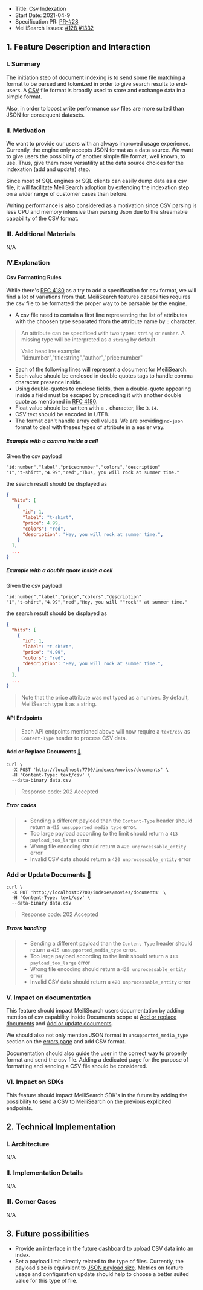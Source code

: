 - Title: Csv Indexation
- Start Date: 2021-04-9
- Specification PR: [PR-#28](https://github.com/meilisearch/specifications/pull/28)
- MeiliSearch Issues: [#128](https://github.com/meilisearch/transplant/issues/128),[#1332](https://github.com/meilisearch/MeiliSearch/issues/1332)

## 1. Feature Description and Interaction

### I. Summary

The initiation step of document indexing is to send some file matching a format to be parsed and tokenized in order to give search results to end-users. A [CSV](https://en.wikipedia.org/wiki/Comma-separated_values) file format is broadly used to store and exchange data in a simple format.

Also, in order to boost write performance csv files are more suited than JSON for consequent datasets.

### II. Motivation

We want to provide our users with an always improved usage experience. Currently, the engine only accepts JSON format as a data source. We want to give users the possibility of another simple file format, well known, to use. Thus, give them more versatility at the data source choices for the indexation (add and update) step.

Since most of SQL engines or SQL clients can easily dump data as a csv file, it will facilitate MeiliSearch adoption by extending the indexation step on a wider range of customer cases than before.

Writing performance is also considered as a motivation since CSV parsing is less CPU and memory intensive than parsing Json due to the streamable capability of the CSV format.

### III. Additional Materials
N/A

### IV.Explanation

#### Csv Formatting Rules

While there's [RFC 4180](https://tools.ietf.org/html/rfc4180) as a try to add a specification for csv format, we will find a lot of variations from that. MeiliSearch features capabilities requires the csv file to be formatted the proper way to be parsable by the engine.

- A csv file need to contain a first line representing the list of attributes with the choosen type separated from the attribute name by `:` character. 

> An attribute can be specificed with two types: `string` or `number`. A missing type will be interpreted as a `string` by default.
>
> Valid headline example: "id:number","title:string","author","price:number"

- Each of the following lines will represent a document for MeiliSearch.
- Each value should be enclosed in double quotes tags to handle comma character presence inside.
- Using double-quotes to enclose fields, then a double-quote appearing inside a field must be escaped by preceding it with another double quote as mentioned in [RFC 4180](https://tools.ietf.org/html/rfc4180).
- Float value should be written with a `.` character, like `3.14`.
- CSV text should be encoded in UTF8.
- The format can't handle array cell values. We are providing `nd-json` format to deal with theses types of attribute in a easier way.

##### Example with a comma inside a cell

Given the csv payload
```
"id:number","label","price:number","colors","description"
"1","t-shirt","4.99","red","Thus, you will rock at summer time."
```
the search result should be displayed as 
```json
{
  "hits": [
    {
      "id": 1,
      "label": "t-shirt",
      "price": 4.99,
      "colors": "red",
      "description": "Hey, you will rock at summer time.",
    }
  ],
  ...
}
```

##### Example with a double quote inside a cell

Given the csv payload
```
"id:number","label","price","colors","description"
"1","t-shirt","4.99","red","Hey, you will ""rock"" at summer time."
```
the search result should be displayed as
```json
{
  "hits": [
    {
      "id": 1,
      "label": "t-shirt",
      "price": "4.99",
      "colors": "red",
      "description": "Hey, you will rock at summer time.",
    }
  ],
  ...
}
```

> Note that the price attribute was not typed as a number. By default, MeiliSearch type it as a string.

#### API Endpoints

> Each API endpoints mentioned above will now require a `text/csv` as `Content-Type` header to process CSV data.
 
#### Add or Replace Documents [📎](https://docs.meilisearch.com/reference/api/documents.html#add-or-replace-documents)

```curl
curl \
  -X POST 'http://localhost:7700/indexes/movies/documents' \
  -H 'Content-Type: text/csv' \
  --data-binary data.csv
```
> Response code: 202 Accepted

##### Error codes

> - Sending a different payload than the `Content-Type` header should return a `415 unsupported_media_type` error.
> - Too large payload according to the limit should return a `413 payload_too_large` error 
> - Wrong file encoding should return a `420 unprocessable_entity` error
> - Invalid CSV data should return a `420 unprocessable_entity` error

### Add or Update Documents [📎](https://docs.meilisearch.com/reference/api/documents.html#add-or-update-documents)

```curl
curl \
  -X PUT 'http://localhost:7700/indexes/movies/documents' \
  -H 'Content-Type: text/csv' \
  --data-binary data.csv
```
> Response code: 202 Accepted

##### Errors handling

> - Sending a different payload than the `Content-Type` header should return a `415 unsupported_media_type` error.
> - Too large payload according to the limit should return a `413 payload_too_large` error 
> - Wrong file encoding should return a `420 unprocessable_entity` error
> - Invalid CSV data should return a `420 unprocessable_entity` error

### V. Impact on documentation

This feature should impact MeiliSearch users documentation by adding mention of csv capability inside Documents scope at [Add or replace documents](https://docs.meilisearch.com/reference/api/documents.html#add-or-replace-documents) and [Add or update documents](https://docs.meilisearch.com/reference/api/documents.html#add-or-update-documents).

We should also not only mention JSON format in `unsupported_media_type` section on the [errors page](https://docs.meilisearch.com/errors/#unsupported_media_type) and add CSV format.

Documentation should also guide the user in the correct way to properly format and send the csv file. Adding a dedicated page for the purpose of formatting and sending a CSV file should be considered.

### VI. Impact on SDKs

This feature should impact MeiliSearch SDK's in the future by adding the possibility to send a CSV to MeiliSearch on the previous explicited endpoints.

## 2. Technical Implementation

### I. Architecture
N/A

### II. Implementation Details
N/A

### III. Corner Cases
N/A

## 3. Future possibilities

- Provide an interface in the future dashboard to upload CSV data into an index.
- Set a payload limit directly related to the type of files. Currently, the payload size is equivalent to [JSON payload size](https://docs.meilisearch.com/reference/features/configuration.html#payload-limit-size). Metrics on feature usage and configuration update should help to choose a better suited value for this type of file.